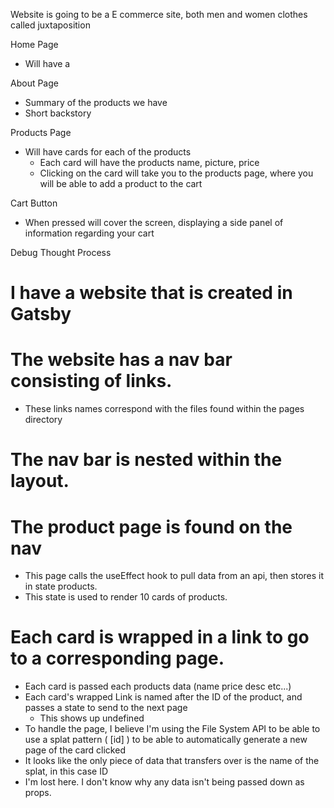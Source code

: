 Website is going to be a E commerce site, both men and women clothes
called juxtaposition

Home Page
- Will have a 

About Page
- Summary of the products we have
- Short backstory

Products Page
- Will have cards for each of the products
	- Each card will have the products name, picture, price
	- Clicking on the card will take you to the products page, where you will be able to add a product to the cart

Cart Button
- When pressed will cover the screen, displaying a side panel of information regarding your cart


Debug Thought Process
# I have a website that is created in Gatsby
# The website has a nav bar consisting of links.
- These links names correspond with the files found within the pages directory
# The nav bar is nested within the layout. 
# The product page is found on the nav
- This page calls the useEffect hook to pull data from an api, then stores it in state products.
- This state is used to render 10 cards of products.
# Each card is wrapped in a link to go to a corresponding page.
- Each card is passed each products data (name price desc etc...)
- Each card's wrapped Link is named after the ID of the product, and passes a state to send to the next page
	- This shows up undefined
- To handle the page, I believe I'm using the File System API to be able to use a splat pattern
	( [id] ) to be able to automatically generate a new page of the card clicked
- It looks like the only piece of data that transfers over is the name of the splat, in this case ID
- I'm lost here. I don't know why any data isn't being passed down as props.
	